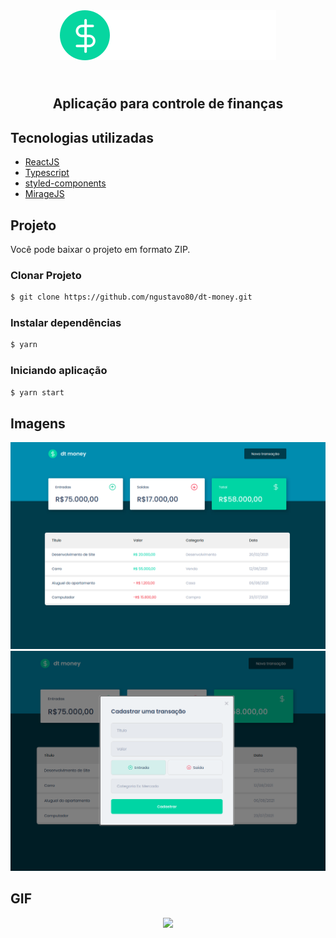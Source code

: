 <div align="center">
  <img src="https://github.com/ngustavo80/dt-money/blob/main/src/assets/logo.svg" alt="dt-money logo">
  <h2></br>Aplicação para controle de finanças</h2>
</div>

## Tecnologias utilizadas

  - [ReactJS](https://reactjs.org/)
  - [Typescript](https://www.typescriptlang.org/)
  - [styled-components](https://styled-components.com/)
  - [MirageJS](https://miragejs.com/)

## Projeto

  Você pode baixar o projeto em formato ZIP.
  
### Clonar Projeto
  
   ```bash
$ git clone https://github.com/ngustavo80/dt-money.git
```  

### Instalar dependências

  ```bash
$ yarn
```
  
### Iniciando aplicação

  ```bash
$ yarn start
```
## Imagens

<div align="center">
  <img src="https://github.com/ngustavo80/dt-money/blob/main/src/assets/Screenshot%20from%202021-08-26%2016-56-46.png" />
  <img src="https://github.com/ngustavo80/dt-money/blob/main/src/assets/Screenshot%20from%202021-08-26%2016-55-46.png" />
</div>

## GIF

<div align="center">
  <img src="https://media.giphy.com/media/jWrHjogIJ85i8ZYu03/giphy.gif?cid=790b7611191c3848b63d542a9c10f2c6dee0f4dc0ac1608c&rid=giphy.gif&ct=g" width=50% />
</div>

